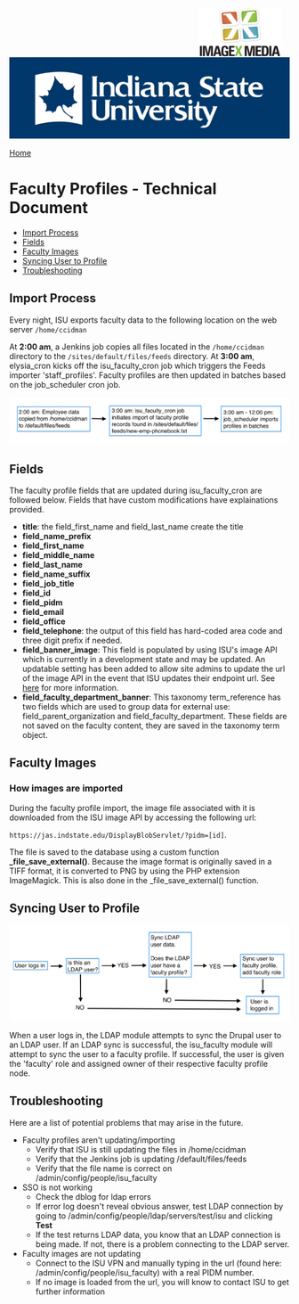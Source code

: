 <img class="logo" src="../../global_assets/images/IXM-Transparent-Vertical.jpg" style="float:right; margin:-10px 15px 0 0;" height="90" />
<img class="logo" src="../assets/images/isu_logo.png" alt="Indiana State University logo" />

<a href="index.html">Home</a>

# Faculty Profiles - Technical Document

* [Import Process](#import-process)
* [Fields](#fields)
* [Faculty Images](#faculty-images)
* [Syncing User to Profile](#syncing-user-to-profile)
* [Troubleshooting](#troubleshooting)

## Import Process

Every night, ISU exports faculty data to the following location on the web server `/home/ccidman`

At **2:00 am**, a Jenkins job copies all files located in the `/home/ccidman` directory to the `/sites/default/files/feeds` directory. At **3:00 am**, elysia_cron kicks off the isu_faculty_cron job which triggers the Feeds importer 'staff_profiles'. Faculty profiles are then updated in batches based on the job_scheduler cron job.

![Import](../assets/images/FacultyImport.png "Faculty Import")

## Fields


The faculty profile fields that are updated during isu_faculty_cron are followed below. Fields that have custom modifications have explainations provided.

* **title**: the field_first_name and field_last_name create the title
* **field_name_prefix**
* **field_first_name**
* **field_middle_name**
* **field_last_name**
* **field_name_suffix**
* **field_job_title**
* **field_id**
* **field_pidm**
* **field_email**
* **field_office**
* **field_telephone**: the output of this field has hard-coded area code and three digit prefix if needed.
* **field_banner_image**: This field is populated by using ISU's image API which is currently in a development state and may be updated. An updatable setting has been added to allow site admins to update the url of the image API in the event that ISU updates their endpoint url. See [here](#faculty-images) for more information.
* **field_faculty_department_banner**: This taxonomy term_reference has two fields which are used to group data for external use: field_parent_organization and field_faculty_department. These fields are not saved on the faculty content, they are saved in the taxonomy term object.

## Faculty Images

### How images are imported
During the faculty profile import, the image file associated with it is downloaded from the ISU image API by accessing the following url:

`https://jas.indstate.edu/DisplayBlobServlet/?pidm=[id]`.

The file is saved to the database using a custom function **_file_save_external()**. Because the image format is originally saved in a TIFF format, it is converted to PNG by using the PHP extension ImageMagick. This is also done in the _file_save_external() function.

## Syncing User to Profile

![LDAP](../assets/images/FacultyLDAPLogin.png "LDAP")

When a user logs in, the LDAP module attempts to sync the Drupal user to an LDAP user. If an LDAP sync is successful, the isu_faculty module will attempt to sync the user to a faculty profile. If successful, the user is given the 'faculty' role and assigned owner of their respective faculty profile node.

## Troubleshooting
Here are a list of potential problems that may arise in the future.

* Faculty profiles aren't updating/importing
	* Verify that ISU is still updating the files in /home/ccidman
	* Verify that the Jenkins job is updating /default/files/feeds
	* Verify that the file name is correct on /admin/config/people/isu_faculty
* SSO is not working
	* Check the dblog for ldap errors	 	
	* If error log doesn't reveal obvious answer, test LDAP connection by going to /admin/config/people/ldap/servers/test/isu and clicking **Test** 
	* If the test returns LDAP data, you know that an LDAP connection is being made. If not, there is a problem connecting to the LDAP server.
* Faculty images are not updating
	* Connect to the ISU VPN and manually typing in the url (found here: /admin/config/people/isu_faculty) with a real PIDM number. 
	* If no image is loaded from the url, you will know to contact ISU to get further information